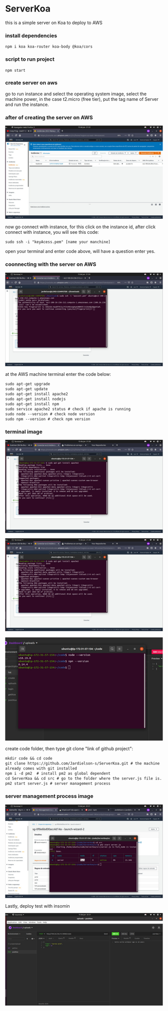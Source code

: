 # ServerKoa
this is a simple server on Koa to deploy to AWS

### install dependencies
```
npm i koa koa-router koa-body @koa/cors

```
### script to run project
```
npm start

```
### create server on aws
<p>
go to run instance and select the operating system image, select the machine power, in the case t2.micro (free tier), put the tag name of Server and run the instance.
</p>

### after of creating the server on AWS

![alt text](https://github.com/Jardielson-s/ServerKoa/blob/main/Images/image2.jpeg)

<p>
now go connect with instance, for this click on the instance id, after click connect with instance, you will see this code:</p>

  ```
  sudo ssh -i "keyAcess.pem" [name your manchine]
  ```
  
  <p>open your terminal and enter code above, will have a question enter yes.</p>
  
  ###  coonnecting with the server on AWS  
  
  ![alt line](https://github.com/Jardielson-s/ServerKoa/blob/main/Images/image4.jpeg)
  
  
  <p>at the AWS machine terminal enter the code below:</p>
  
  ```
  sudo apt-get upgrade
  sudo apt-get update
  sudo apt-get install apache2
  sudo apt-get install nodejs
  sudo apt-get install npm
  sudo service apache2 status # check if apache is running
  sudo node --version # check node version
  sudo npm --version # check npm version
  ```
  
 ### terminal image
 
 ![alt line](https://github.com/Jardielson-s/ServerKoa/blob/main/Images/image10.jpeg)
   
 ![alt line](https://github.com/Jardielson-s/ServerKoa/blob/main/Images/image10.jpeg)
  
 ![alt line](https://github.com/Jardielson-s/ServerKoa/blob/main/Images/image8.jpeg)
 
 <p> create code folder, then type git clone "link of github project":</p>
 
 ```
 mkdir code && cd code
 git clone https://github.com/Jardielson-s/ServerKoa.git # the machine already comes with git installed
 npm i -d pm2  # install pm2 as global dependent
 cd ServerKoa && cd src # go to the folder where the server.js file is.
 pm2 start server.js # server management process
 ```
 ### server management process image
 
 ![alt line](https://github.com/Jardielson-s/ServerKoa/blob/main/Images/image7.jpeg)
 
 <p> Lastly, deploy test with insomin</p>
 
 ![alt line](https://github.com/Jardielson-s/ServerKoa/blob/main/Images/image9.jpeg)
